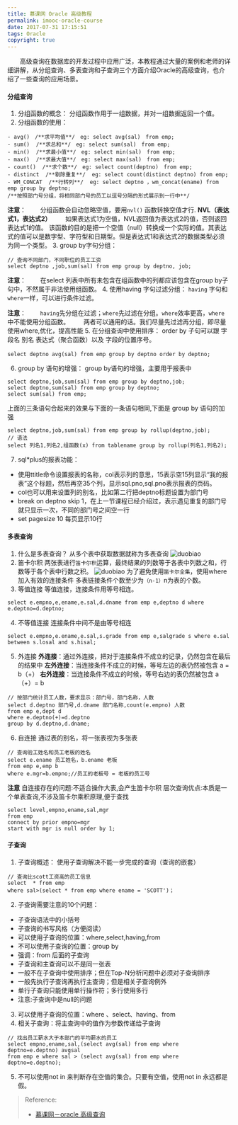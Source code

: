 ```yaml
---
title: 慕课网 Oracle 高级教程
permalink: imooc-oracle-course
date: 2017-07-31 17:15:51
tags: Oracle
copyright: true
---
```


　　高级查询在数据库的开发过程中应用广泛，本教程通过大量的案例和老师的详细讲解，从分组查询、多表查询和子查询三个方面介绍Oracle的高级查询，也介绍了一些查询的应用场景。
<!-- more --> 
#### 分组查询
1. 分组函数的概念：
 分组函数作用于一组数据，并对一组数据返回一个值。
2. 分组函数的使用：
```
- avg()　/**求平均值**/　eg: select avg(sal)　from emp;
- sum()  /**求总和**/　eg: select sum(sal)　from emp;
- min()  /**求最小值**/　eg: select min(sal)　from emp;
- max()  /**求最大值**/　eg: select max(sal)　from emp;
- count()  /**求个数**/　eg: select count(deptno)　from emp;
- distinct  /**剔除重复**/  eg: select count(distinct deptno) from emp;
- WM_CONCAT  /**行转列**/  eg: select deptno ，wm_concat(ename) from emp group by deptno;  
/**按照部门号分组，将相同部门号的员工以逗号分隔的形式展示到一行中**/
```
**注意**：
　　分组函数会自动忽略空值，要用`nvl()` 函数转换空值才行.
__NVL（表达式1，表达式2）__
　　如果表达式1为空值，NVL返回值为表达式2的值，否则返回表达式1的值。 该函数的目的是把一个空值（null）转换成一个实际的值。其表达式的值可以是数字型、字符型和日期型。但是表达式1和表达式2的数据类型必须为同一个类型。
3. group by字句分组：
```
// 查询不同部门，不同职位的员工工资
select deptno ,job,sum(sal) from emp group by deptno, job;
```
**注意**：
　　在select 列表中所有未包含在组函数中的列都应该包含在group by子句中，不然属于非法使用组函数。
4. 使用having 字句过滤分组：
`having` 字句和 `where`一样，可以进行条件过滤。

**注意**：
 　　`having`先分组在过滤；`where`先过滤在分组。`where`效率更高，`where`中不能使用分组函数。
　　两者可以通用的话。我们尽量先过滤再分组，即尽量使用where,优化，提高性能
5. 在分组查询中使用排序：
 order by 子句可以跟 字段名 别名 表达式（聚合函数）以及 字段的位置序号。
```
select deptno avg(sal) from emp group by deptno order by deptno;　
```
6. group by 语句的增强：
group by语句的增强，主要用于报表中
```
select deptno,job,sum(sal) from emp group by deptno,job;
select deptno,sum(sal) from emp group by deptno;
select sum(sal) from emp;
```
上面的三条语句合起来的效果与下面的一条语句相同,下面是 group by 语句的加强
```
select deptno,job,sum(sal) from emp group by rollup(deptno,job);
// 语法
select 列名1,列名2,组函数(x) from tablename group by rollup(列名1,列名2);
```
7. sql*plus的报表功能：
- 使用ttitle命令设置报表的名称，col表示列的意思，15表示空15列显示“我的报表”这个标题，然后再空35个列，显示sql.pno,sql.pno表示报表的页码。
- col也可以用来设置列的别名，比如第二行把deptno标题设置为部门号
- break on deptno skip 1，在上一节课程已经介绍过，表示遇见重复的部门号就只显示一次，不同的部门号之间空一行
- set pagesize 10  每页显示10行
#### 多表查询
1. 什么是多表查询？ 
从多个表中获取数据就称为多表查询
![duobiao](/img/58b782c80001238f12800720.jpg)
2. 笛卡尔积
两张表进行`笛卡尔积`运算，最终结果的列数等于各表中列数之和，行数等于各个表中行数之积。
![duobiao](/img/591c6eb300015ae512800720.jpg)
为了避免使用`笛卡尔全集`，使用where加入有效的连接条件
多表链接条件个数至少为`（n-1）`n为表的个数。
3. 等值连接
等值连接，连接条件用等号相连。
```
select e.empno,e,ename,e.sal,d.dname from emp e,deptno d where e.deptno=d.deptno;
```
4. 不等值连接
连接条件中间不是由等号相连
```
select e.empno,e.ename,e.sal,s.grade from emp e,salgrade s where e.sal between s.losal and s.hisal;
```
5. 外连接
__外连接__：通过外连接，把对于连接条件不成立的记录，仍然包含在最后的结果中
__左外连接__：当连接条件不成立的时候，等号左边的表仍然被包含 a = b（+）
__右外连接__：当连接条件不成立的时候，等号右边的表仍然被包含  a（+）= b
```
// 按部门统计员工人数，要求显示：部门号，部门名称，人数
select d.deptno 部门号,d.dname 部门名称,count(e.empno) 人数
from emp e,dept d
where e.deptno(+)=d.deptno
group by d.deptno,d.dname;
```
6. 自连接
通过表的别名，将一张表视为多张表
```
// 查询验工姓名和员工老板的姓名
select e.ename 员工姓名，b.ename 老板
from emp e,emp b
where e.mgr=b.empno;//员工的老板号 = 老板的员工号
```
**注意**
自连接存在的问题:不适合操作大表,会产生笛卡尔积
层次查询优点:本质是一个单表查询,不涉及笛卡尔乘积原理,便于查找
```
select level,empno,ename,sal,mgr 
from emp 
connect by prior empno=mgr
start with mgr is null order by 1;
```
#### 子查询
1. 子查询概述：
使用子查询解决不能一步完成的查询（查询的嵌套）
```
// 查询比scott工资高的员工信息
select  * from emp 
where sal>(select * from emp where ename = 'SCOTT')；
```
2. 子查询需要注意的10个问题：
- 子查询语法中的小括号
- 子查询的书写风格（方便阅读）
- 可以使用子查询的位置：where,select,having,from
- 不可以使用子查询的位置：group by
- 强调：from 后面的子查询
- 子查询和主查询可以不是同一张表
- 一般不在子查询中使用排序；但在Top-N分析问题中必须对子查询排序
- 一般先执行子查询再执行主查询；但是相关子查询例外
- 单行子查询只能使用单行操作符；多行使用多行
- 注意:子查询中是null的问题
3. 可以使用子查询的位置：where 、select、having、from
4. 相关子查询：将主查询中的值作为参数传递给子查询
```
// 找出员工薪水大于本部门的平均薪水的员工
select empno,ename,sal,(select avg(sal) from emp where deptno=e.deptno) avgsal 
from emp e where sal > (select avg(sal) from emp where deptno=e.deptno);
```
5. 不可以使用not in 来判断存在空值的集合。只要有空值，使用not in 永远都是假。

> Reference: 
> - [慕课网－oracle 高级查询](http://www.imooc.com/video/8494)
